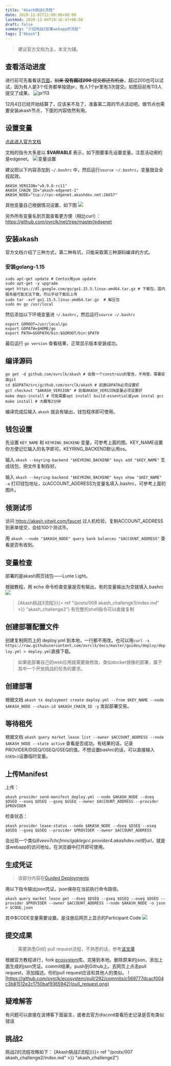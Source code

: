 ```yaml
---
title: "Akash挑战1流程"
date: 2020-12-01T21:00:00+08:00
lastmod: 2020-12-04T19:16:47+08:00
draft: false
summary: "介绍挑战1部署webapp的流程"
tags: ["Akash"]
---
```

> 建议官方文档为主，本文为辅。

## 查看活动进度
进行前可先看看该[页面](https://github.com/ovrclk/ecosystem/pulls?page=3&q=is%3Apr+is%3Aopen)，~~如果 **没有超过200** 提交都还有机会~~，超过200也可以试试，因为有人是3个任务都单独提pr，有人1个pr里有3次提交。如图目前有113人提交了成果。
![pr113](pr113.png)

12月4日已经开始结算了，应该来不及了，准备第二周的节点活动吧。做节点也需要安装akash节点，下面的内容依然有用。

## 设置变量
[点此进入官方文档](https://docs.akash.network/guides/version)

文档的指令大多是以 **$VARIABLE** 表示，如下图要事先设置变量。注意活动用的是edgenet。
![变量设置](variables.png)

建议把以下内容添加到 `~/.bashrc` 中，然后运行`source ~/.bashrc`，变量就会全程起效。

```
AKASH_VERSION="v0.9.0-rc11"
AKASH_CHAIN_ID="akash-edgenet-1"
AKASH_NODE="tcp://rpc-edgenet.akashdev.net:26657"
```

其他变量自己根据情况设置，如下图
![](bashrc.png)

另外所有变量名到页面查看更方便（相比curl）：https://github.com/ovrclk/net/tree/master/edgenet

## 安装akash
官方文档介绍了三种方式，第二种有坑，只能采取第三种源码编译的方式。

### 安装golang-1.15
```
sudo apt-get update # Centos用yum update
sudo apt-get -y upgrade
wget https://dl.google.com/go/go1.15.5.linux-amd64.tar.gz # 下载包，国内服务器可能无法下载，可以手动下载后上传
sudo tar -xvf go1.15.5.linux-amd64.tar.gz  # 解压包
sudo mv go /usr/local
```

然后添加以下环境变量进 `~/.bashrc`，然后运行`source ~/.bashrc`
```
export GOROOT=/usr/local/go
export GOPATH=$HOME/go
export PATH=$GOPATH/bin:$GOROOT/bin:$PATH
```
最后运行 `go version` 查看结果，正常显示版本安装成功。

## 编译源码
```
go get -d github.com/ovrclk/akash # 会报一个constrain的警告，不用管。需要安装git
cd $GOPATH/src/github.com/ovrclk/akash # 前面GOPATH必须设置好
git checkout "$AKASH_VERSION" # 前面AKASH_VERSION变量必须设置好
make deps-install # 可能需要apt install build-essential或yum instal gcc
make install # 大概等2分钟
```
编译完成后输入 `akash` 就会有输出，钱包程序即可使用。

## 钱包设置

先设置 `KEY_NAME` 和 `KEYRING_BACKEND` 变量，可参考上面的图。KEY_NAME设置你方便记忆输入的名字即可。KEYRING_BACKEND默认用os。

输入 `akash --keyring-backend "$KEYRING_BACKEND" keys add "$KEY_NAME"` 生成钱包，把文件复制存好。

输入 `akash --keyring-backend "$KEYRING_BACKEND" keys show "$KEY_NAME" -a` 打印钱包地址，以ACCOUNT_ADDRESS为变量名填入.bashrc，可参考上面的图片。

## 领测试币

访问 https://akash.vitwit.com/faucet
过人机检验，复制ACCOUNT_ADDRESS到表单提交，会给100个测试币。

用 `akash --node "$AKASH_NODE" query bank balances "$ACCOUNT_ADDRESS"` 查看是否有收到。

## 变量检查

部署的是akash网页钱包——Lunie Light。

根据教程，用 echo 命令检查变量是否有输出。有的变量输出为空就填入.bashrc
![](./variable2.png)

> [Akash挑战3流程]({{< ref "/posts/008 akash_challenge3/index.md" >}} "akash_challenge3") 有完整的shell指令可以直接复制
## 创建部署配置文件
创建复制网页上的 deploy.yml 到本地，一行都不用改。也可以用`curl -s https://raw.githubusercontent.com/ovrclk/docs/master/guides/deploy/deploy.yml > deploy.yml`直接下载。
> 如果是部署自己的web应用就需要做修改，类似docker镜像的部署，属于其中一个开放挑战的任务的要求。

## 创建部署
根据文档 `akash tx deployment create deploy.yml --from $KEY_NAME --node $AKASH_NODE --chain-id $AKASH_CHAIN_ID -y` 发起部署交易。

## 等待租凭
根据文档 `akash query market lease list --owner $ACCOUNT_ADDRESS --node $AKASH_NODE --state active` 查看是否成功。有结果的话，记录PROVIDER/DSEQ/OSEQ/GSEQ的值。不想设置bashrc的话，可以直接输入`GSEQ=1`设置临时变量。

## 上传Manifest

上传：

`akash provider send-manifest deploy.yml --node $AKASH_NODE --dseq $DSEQ --oseq $OSEQ --gseq $GSEQ --owner $ACCOUNT_ADDRESS --provider $PROVIDER`

检查状态：

`akash provider lease-status --node $AKASH_NODE --dseq $DSEQ --oseq $OSEQ --gseq $GSEQ --provider $PROVIDER --owner $ACCOUNT_ADDRESS`


会出现一个类似*6veev7chcfmnclgqklegcc.provider4.akashdev.net*的url，就是该webapp的访问地址。在浏览器中打开即可使用。

## 生成凭证

> 该部分内容在[Guided Deployments](https://docs.akash.network/testnet-challenges/testnet-challenges/guided-deployments#challenge-1-week-1)

用以下指令输出json凭证。json保存在当前执行命令路径。

`akash query market lease get --dseq $DSEQ --gseq $GSEQ --oseq $OSEQ --provider $PROVIDER --owner $ACCOUNT_ADDRESS --node $AKASH_NODE -o json > $CODE.json`

其中$CODE变量需要设置。是注册后网页上显示的Participant Code
![](code.png)

## 提交成果

> 需要熟悉Git的 pull request流程，不熟悉的话，参考[该文章](https://chinese.freecodecamp.org/news/how-to-make-your-first-pull-request-on-github/)

根据官方教程进行，fork [ecosystem](https://github.com/ovrclk/ecosystem)库。克隆到本地。删除原来的json，添加上面生成的json凭证。commit结果。push到Github上。去网页上点击pull request，添加描述。你的pull request应该和其他人的类似。
![https://github.com/ovrclk/ecosystem/pull/292/commits/c569777dcacf004c3b81512e2c1750baf9365942](pull_request.png)

## 疑难解答
有问题可以直接在该博客下面留言，或者去官方discord查看历史记录是否有类似错误

## 挑战2
挑战2的流程攻略如下：
[Akash挑战2流程]({{< ref "/posts/007 akash_challenge2/index.md" >}} "akash_challenge2") 